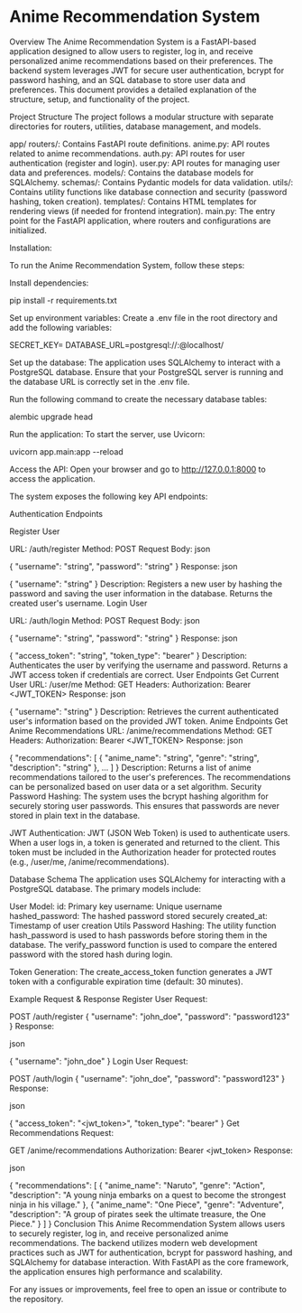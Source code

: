 # Anime Recommendation System

Overview
The Anime Recommendation System is a FastAPI-based application designed to allow users to register, log in, and receive personalized anime recommendations based on their preferences. The backend system leverages JWT for secure user authentication, bcrypt for password hashing, and an SQL database to store user data and preferences. This document provides a detailed explanation of the structure, setup, and functionality of the project.

Project Structure
The project follows a modular structure with separate directories for routers, utilities, database management, and models.

app/
routers/: Contains FastAPI route definitions.
anime.py: API routes related to anime recommendations.
auth.py: API routes for user authentication (register and login).
user.py: API routes for managing user data and preferences.
models/: Contains the database models for SQLAlchemy.
schemas/: Contains Pydantic models for data validation.
utils/: Contains utility functions like database connection and security (password hashing, token creation).
templates/: Contains HTML templates for rendering views (if needed for frontend integration).
main.py: The entry point for the FastAPI application, where routers and configurations are initialized.


Installation:

To run the Anime Recommendation System, follow these steps:

Install dependencies:

pip install -r requirements.txt

Set up environment variables: Create a .env file in the root directory and add the following variables:

SECRET_KEY=<your-secret-key>
DATABASE_URL=postgresql://<username>:<password>@localhost/<dbname>

Set up the database: The application uses SQLAlchemy to interact with a PostgreSQL database. Ensure that your PostgreSQL server is running and the database URL is correctly set in the .env file.

Run the following command to create the necessary database tables:

alembic upgrade head

Run the application: To start the server, use Uvicorn:

uvicorn app.main:app --reload

Access the API: Open your browser and go to http://127.0.0.1:8000 to access the application. 


The system exposes the following key API endpoints:

Authentication Endpoints

Register User

URL: /auth/register
Method: POST
Request Body:
json

{
  "username": "string",
  "password": "string"
}
Response:
json

{
  "username": "string"
}
Description: Registers a new user by hashing the password and saving the user information in the database. Returns the created user's username.
Login User

URL: /auth/login
Method: POST
Request Body:
json

{
  "username": "string",
  "password": "string"
}
Response:
json

{
  "access_token": "string",
  "token_type": "bearer"
}
Description: Authenticates the user by verifying the username and password. Returns a JWT access token if credentials are correct.
User Endpoints
Get Current User
URL: /user/me
Method: GET
Headers: Authorization: Bearer <JWT_TOKEN>
Response:
json

{
  "username": "string"
}
Description: Retrieves the current authenticated user's information based on the provided JWT token.
Anime Endpoints
Get Anime Recommendations
URL: /anime/recommendations
Method: GET
Headers: Authorization: Bearer <JWT_TOKEN>
Response:
json

{
  "recommendations": [
    {
      "anime_name": "string",
      "genre": "string",
      "description": "string"
    },
    ...
  ]
}
Description: Returns a list of anime recommendations tailored to the user's preferences. The recommendations can be personalized based on user data or a set algorithm.
Security
Password Hashing: The system uses the bcrypt hashing algorithm for securely storing user passwords. This ensures that passwords are never stored in plain text in the database.

JWT Authentication: JWT (JSON Web Token) is used to authenticate users. When a user logs in, a token is generated and returned to the client. This token must be included in the Authorization header for protected routes (e.g., /user/me, /anime/recommendations).

Database Schema
The application uses SQLAlchemy for interacting with a PostgreSQL database. The primary models include:

User Model:
id: Primary key
username: Unique username
hashed_password: The hashed password stored securely
created_at: Timestamp of user creation
Utils
Password Hashing: The utility function hash_password is used to hash passwords before storing them in the database. The verify_password function is used to compare the entered password with the stored hash during login.

Token Generation: The create_access_token function generates a JWT token with a configurable expiration time (default: 30 minutes).

Example Request & Response
Register User
Request:



POST /auth/register
{
   "username": "john_doe",
   "password": "password123"
}
Response:

json

{
   "username": "john_doe"
}
Login User
Request:



POST /auth/login
{
   "username": "john_doe",
   "password": "password123"
}
Response:

json

{
   "access_token": "<jwt_token>",
   "token_type": "bearer"
}
Get Recommendations
Request:



GET /anime/recommendations
Authorization: Bearer <jwt_token>
Response:

json

{
   "recommendations": [
     {
       "anime_name": "Naruto",
       "genre": "Action",
       "description": "A young ninja embarks on a quest to become the strongest ninja in his village."
     },
     {
       "anime_name": "One Piece",
       "genre": "Adventure",
       "description": "A group of pirates seek the ultimate treasure, the One Piece."
     }
   ]
}
Conclusion
This Anime Recommendation System allows users to securely register, log in, and receive personalized anime recommendations. The backend utilizes modern web development practices such as JWT for authentication, bcrypt for password hashing, and SQLAlchemy for database interaction. With FastAPI as the core framework, the application ensures high performance and scalability.

For any issues or improvements, feel free to open an issue or contribute to the repository.
